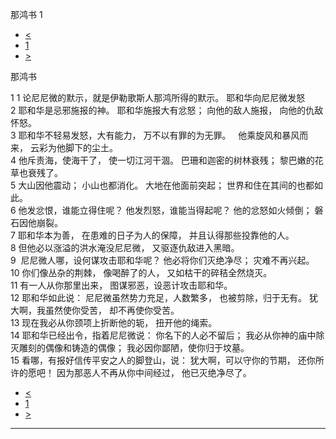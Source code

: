 ﻿





 那鸿书 1




* [<](bible/MIC07.md)
* [1](bible/NAM.md)
* [>](bible/NAM02.md)



那鸿书 
 
1 
1 论尼尼微的默示，就是伊勒歌斯人那鸿所得的默示。 耶和华向尼尼微发怒  
2 耶和华是忌邪施报的神。 耶和华施报大有忿怒； 向他的敌人施报， 向他的仇敌怀怒。  
3 耶和华不轻易发怒，大有能力， 万不以有罪的为无罪。    他乘旋风和暴风而来， 云彩为他脚下的尘土。  
4 他斥责海，使海干了， 使一切江河干涸。 巴珊和迦密的树林衰残； 黎巴嫩的花草也衰残了。  
5 大山因他震动； 小山也都消化。 大地在他面前突起； 世界和住在其间的也都如此。  
6 他发忿恨，谁能立得住呢？ 他发烈怒，谁能当得起呢？ 他的忿怒如火倾倒； 磐石因他崩裂。     
7 耶和华本为善， 在患难的日子为人的保障， 并且认得那些投靠他的人。  
8 但他必以涨溢的洪水淹没尼尼微， 又驱逐仇敌进入黑暗。  
9  尼尼微人哪，设何谋攻击耶和华呢？ 他必将你们灭绝净尽； 灾难不再兴起。  
10 你们像丛杂的荆棘， 像喝醉了的人， 又如枯干的碎秸全然烧灭。     
11 有一人从你那里出来， 图谋邪恶，设恶计攻击耶和华。  
12 耶和华如此说： 尼尼微虽然势力充足，人数繁多， 也被剪除，归于无有。 犹大啊，我虽然使你受苦， 却不再使你受苦。  
13 现在我必从你颈项上折断他的轭， 扭开他的绳索。  
14 耶和华已经出令，指着尼尼微说： 你名下的人必不留后； 我必从你神的庙中除灭雕刻的偶像和铸造的偶像； 我必因你鄙陋，使你归于坟墓。     
15 看哪，有报好信传平安之人的脚登山，说： 犹大啊，可以守你的节期， 还你所许的愿吧！ 因为那恶人不再从你中间经过， 他已灭绝净尽了。 
* [<](bible/MIC07.md)
* [1](bible/NAM.md)
* [>](bible/NAM02.md)





---









